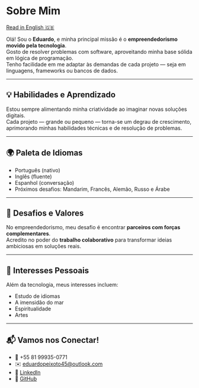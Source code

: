 # Sobre Mim
[Read in English 🇬🇧](about.md)

Olá! Sou o **Eduardo**, e minha principal missão é o **empreendedorismo movido pela tecnologia**.  
Gosto de resolver problemas com software, aproveitando minha base sólida em lógica de programação.  
Tenho facilidade em me adaptar às demandas de cada projeto — seja em linguagens, frameworks ou bancos de dados.

---

## 💡 Habilidades e Aprendizado
Estou sempre alimentando minha criatividade ao imaginar novas soluções digitais.  
Cada projeto — grande ou pequeno — torna-se um degrau de crescimento, aprimorando minhas habilidades técnicas e de resolução de problemas.

---

## 🌍 Paleta de Idiomas
- Português (nativo)  
- Inglês (fluente)  
- Espanhol (conversação)  
- Próximos desafios: Mandarim, Francês, Alemão, Russo e Árabe  

---

## 🤝 Desafios e Valores
No empreendedorismo, meu desafio é encontrar **parceiros com forças complementares**.  
Acredito no poder do **trabalho colaborativo** para transformar ideias ambiciosas em soluções reais.

---

## 🎨 Interesses Pessoais
Além da tecnologia, meus interesses incluem:  
- Estudo de idiomas  
- A imensidão do mar  
- Espiritualidade  
- Artes  

---

## 📬 Vamos nos Conectar!
- 📱 +55 81 99935-0771  
- ✉️ [eduardopeixoto45@outlook.com](mailto:eduardopeixoto45@outlook.com)  
- 💼 [LinkedIn](https://linkedin.com/in/eduardo)  
- 🐙 [GitHub](https://github.com/eduardo45MP)